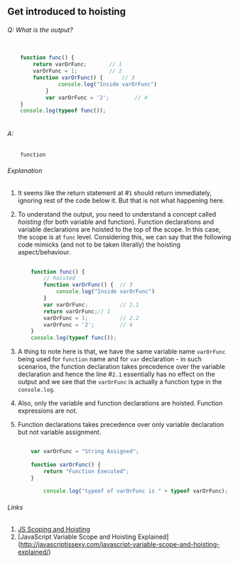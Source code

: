 ## Get introduced to hoisting 

###### Q: What is the output?


```js
	
	function func() {
		return varOrFunc;		// 1
		varOrFunc = 1;			// 2
		function varOrFunc() {		// 3
    			console.log("Inside varOrFunc")
    		}
    		var varOrFunc = '2';		// 4
	}
	console.log(typeof func());
	
```
###### A: 

```
	function
```

###### Explanation

1. It seems like the return statement at #`1` should return immediately, ignoring rest of the code below it. But that is not what happening here.
2. To understand the output, you need to understand a concept called *hoisting* (for both variable and function). Function declarations and variable declarations are hoisted to the top of the scope. In this case, the scope is at `func` level. Considering this, we can say that the following code mimicks (and not to be taken literally) the hoisting aspect/behaviour.

	```js
		
		function func() {
			// hoisted
			function varOrFunc() {	// 3
				console.log("Inside varOrFunc")
			}
			var varOrFunc;			// 2.1
			return varOrFunc;// 1
			varOrFunc = 1;			// 2.2
			varOrFunc = '2';		// 4
		}
		console.log(typeof func());

	```
3. A thing to note here is that, we have the same variable name `varOrFunc` being used for `function` name and for `var` declaration - in such scenarios, the function declaration takes precedence over the variable declaration and hence the line #`2.1` essentially has no effect on the output and we see that the `varOrFunc` is actually a function type in the `console.log`.
4. Also, only the variable and function declarations are hoisted. Function expressions are not.
5. Function declarations takes precedence over only variable declaration but not variable assignment.
     
	```js
	
		var varOrFunc = "String Assigned";
		
		function varOrFunc() {
			return "Function Executed";
		}
        
        	console.log("typeof of varOrFunc is " + typeof varOrFunc);  // output: typeof of varOrFunc is String
 	```

###### Links
1. [JS Scoping and Hoisting](http://www.adequatelygood.com/JavaScript-Scoping-and-Hoisting.html)
2. [JavaScript Variable Scope and Hoisting Explained] (http://javascriptissexy.com/javascript-variable-scope-and-hoisting-explained/)
